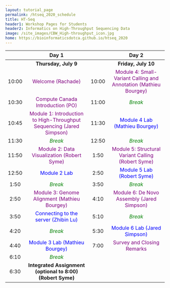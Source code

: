 ```yaml
---
layout: tutorial_page
permalink: /htseq_2020_schedule
title: HT-Seq
header1: Workshop Pages for Students
header2: Informatics on High-Throughput Sequencing Data
image: /site_images/CBW_High-throughput_icon.jpg
home: https://bioinformaticsdotca.github.io/htseq_2020
---
```


| | **Day 1** | | **Day 2** |
| :---: | :---: | :---: | :---: |
| | **Thursday, July 9** | | **Friday, July 10** |
|10:00|	<font color="purple">Welcome (Rachade)</font> 	|10:00|	<font color="purple">Module 4: Small-Variant Calling and Annotation (Mathieu Bourgey)</font>
|10:30|	<font color="purple">Compute Canada Introduction (PO)</font>	|11:00|	<font color="green">*Break*</font>
|10:45|	<font color="purple">Module 1: Introduction to High-Throughput Sequencing (Jared Simpson)</font>	|11:30|	<font color="blue">Module 4 Lab (Mathieu Bourgey)</font>
|11:30|	<font color="green">*Break*</font>	|12:50|	<font color="green">*Break*</font>
|11:50|	<font color="purple">Module 2: Data Visualization (Robert Syme)</font> 	|1:50|	<font color="purple">Module 5: Structural Variant Calling (Robert Syme)</font>
|12:50|	<font color="blue">Module 2 Lab</font>	|2:50|	<font color="blue">Module 5 Lab (Robert Syme)</font>
|1:50|	<font color="green">*Break*</font>	|3:50|	<font color="green">*Break*</font>
|2:50|	<font color="purple">Module 3: Genome Alignment (Mathieu Bourgey)</font> 	|4:10|	<font color="purple"> Module 6: De Novo Assembly (Jared Simpson)</font>
|3:50|	<font color="blue">Connecting to the server (Zhibin Lu)</font>	|5:10|	<font color="green">*Break*</font>
|4:20|	<font color="green">*Break*</font>	|5:30|	<font color="blue">Module 6 Lab (Jared Simpson)</font>
|4:40|	<font color="blue">Module 3 Lab (Mathieu Bourgey)</font>	|7:00|	<font color="purple">Survey and Closing Remarks</font> 
|6:10|	<font color="green">*Break*</font> | | |		
|6:30|	**Integrated Assignment (optional to 8:00)(Robert Syme)**	| | |	
